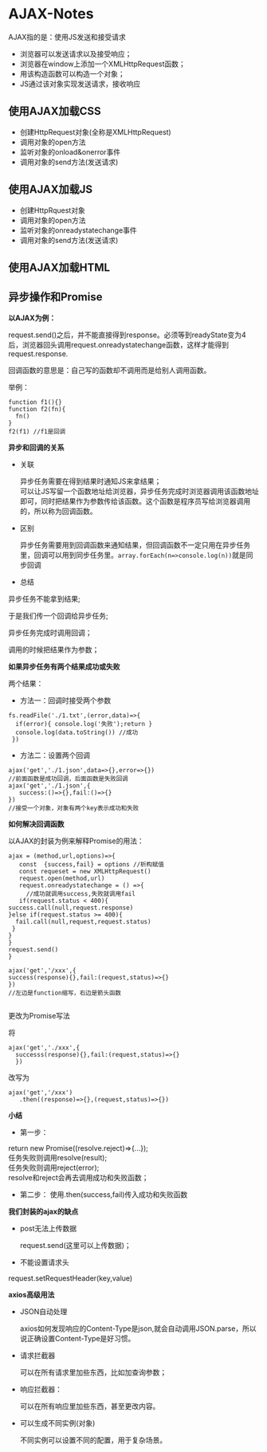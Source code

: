 # AJAX-Notes

AJAX指的是：使用JS发送和接受请求

* 浏览器可以发送请求以及接受响应；
* 浏览器在window上添加一个XMLHttpRequest函数；
* 用该构造函数可以构造一个对象；
* JS通过该对象实现发送请求，接收响应

## 使用AJAX加载CSS

* 创建HttpRequest对象(全称是XMLHttpRequest)
* 调用对象的open方法
* 监听对象的onload&onerror事件
* 调用对象的send方法(发送请求)

## 使用AJAX加载JS

* 创建HttpRquest对象
* 调用对象的open方法
* 监听对象的onreadystatechange事件
* 调用对象的send方法(发送请求)

## 使用AJAX加载HTML

## 异步操作和Promise

**以AJAX为例：**

request.send()之后，并不能直接得到response。必须等到readyState变为4后，浏览器回头调用request.onreadystatechange函数，这样才能得到request.response.

回调函数的意思是：自己写的函数却不调用而是给别人调用函数。

举例：
```
function f1(){}
function f2(fn){
  fn()
}
f2(f1) //f1是回调
```

**异步和回调的关系**

* 关联

  异步任务需要在得到结果时通知JS来拿结果；</br>
  可以让JS写留一个函数地址给浏览器，异步任务完成时浏览器调用该函数地址即可，同时把结果作为参数传给该函数。这个函数是程序员写给浏览器调用的，所以称为回调函数。
  
* 区别
  
  异步任务需要用到回调函数来通知结果，但回调函数不一定只用在异步任务里，回调可以用到同步任务里。`array.forEach(n=>console.log(n))`就是同步回调
  
* 总结

异步任务不能拿到结果;

于是我们传一个回调给异步任务;

异步任务完成时调用回调；

调用的时候把结果作为参数；

**如果异步任务有两个结果成功或失败**

两个结果：

* 方法一：回调时接受两个参数
```
fs.readFile('./1.txt',(error,data)=>{
  if(error){ console.log('失败');return }
  console.log(data.toString()) //成功
 })
 ```
 * 方法二：设置两个回调
 ```
 ajax('get','./1.json',data=>{},error=>{})
 //前面函数是成功回调，后面函数是失败回调
 ajax('get','./1.json',{
    success:()=>{},fail:()=>{}
 })
 //接受一个对象，对象有两个key表示成功和失败
 ```
 
 **如何解决回调函数**
 
 以AJAX的封装为例来解释Promise的用法：
 
 ```
 ajax = (method,url,options)=>{
    const  {success,fail} = options //析构赋值
    const requeset = new XMLHttpRequest()
    request.open(method,url)
    request.onreadystatechange = () =>{
      //成功就调用success,失败就调用fail
    if(request.status < 400){
 success.call(null,request.response)
 }else if(request.status >= 400){
   fail.call(null,request,request.status)
  }
 }
}
request.send()
}

ajax('get','/xxx',{
 success(response){},fail:(request,status)=>{}
 })
 //左边是function缩写，右边是箭头函数
      
 ```
 更改为Promise写法
 
 将
 ```
 ajax('get','./xxx',{
   successs(response){},fail:(request,status)=>{}
   })
 ```
 改写为
 ```
 ajax('get','/xxx')
    .then((response)=>{},(request,status)=>{})
 ```
 
 **小结**
 
 * 第一步：</br>
 
 return new Promise((resolve.reject)=>{...});</br>
 任务失败则调用resolve(result);</br>
 任务失败则调用reject(error);</br>
 resolve和reject会再去调用成功和失败函数；</br>
 
 * 第二步：
 使用.then(success,fail)传入成功和失败函数
 
 **我们封装的ajax的缺点**
 
 * post无法上传数据
   
   request.send(这里可以上传数据)；
  
  * 不能设置请求头
   
   request.setRequestHeader(key,value)
   
  **axios高级用法**
  
  * JSON自动处理
    
    axios如何发现响应的Content-Type是json,就会自动调用JSON.parse，所以说正确设置Content-Type是好习惯。
  
  * 请求拦截器
    
    可以在所有请求里加些东西，比如加查询参数；
    
 * 响应拦截器：
 
   可以在所有响应里加些东西，甚至更改内容。

* 可以生成不同实例(对象)
  
  不同实例可以设置不同的配置，用于复杂场景。
